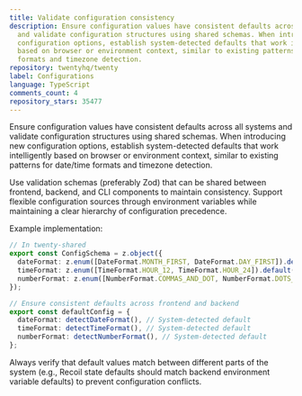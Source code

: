 ```yaml
---
title: Validate configuration consistency
description: Ensure configuration values have consistent defaults across all systems
  and validate configuration structures using shared schemas. When introducing new
  configuration options, establish system-detected defaults that work intelligently
  based on browser or environment context, similar to existing patterns for date/time
  formats and timezone detection.
repository: twentyhq/twenty
label: Configurations
language: TypeScript
comments_count: 4
repository_stars: 35477
---
```


Ensure configuration values have consistent defaults across all systems and validate configuration structures using shared schemas. When introducing new configuration options, establish system-detected defaults that work intelligently based on browser or environment context, similar to existing patterns for date/time formats and timezone detection.

Use validation schemas (preferably Zod) that can be shared between frontend, backend, and CLI components to maintain consistency. Support flexible configuration sources through environment variables while maintaining a clear hierarchy of configuration precedence.

Example implementation:
```typescript
// In twenty-shared
export const ConfigSchema = z.object({
  dateFormat: z.enum([DateFormat.MONTH_FIRST, DateFormat.DAY_FIRST]).default(DateFormat.MONTH_FIRST),
  timeFormat: z.enum([TimeFormat.HOUR_12, TimeFormat.HOUR_24]).default(TimeFormat.HOUR_24),
  numberFormat: z.enum([NumberFormat.COMMAS_AND_DOT, NumberFormat.DOTS_AND_COMMA]).default(NumberFormat.COMMAS_AND_DOT),
});

// Ensure consistent defaults across frontend and backend
export const defaultConfig = {
  dateFormat: detectDateFormat(), // System-detected default
  timeFormat: detectTimeFormat(), // System-detected default  
  numberFormat: detectNumberFormat(), // System-detected default
};
```

Always verify that default values match between different parts of the system (e.g., Recoil state defaults should match backend environment variable defaults) to prevent configuration conflicts.